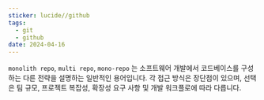 ```yaml
---
sticker: lucide//github
tags:
  - git
  - github
date: 2024-04-16
---
```

`monolith repo`,  `multi repo`, `mono-repo` 는 소프트웨어 개발에서 코드베이스를 구성하는 다른 전략을 설명하는 일반적인 용어입니다. 각 접근 방식은 장단점이 있으며, 선택은 팀 규모, 프로젝트 복잡성, 확장성 요구 사항 및 개발 워크플로에 따라 다릅니다.
